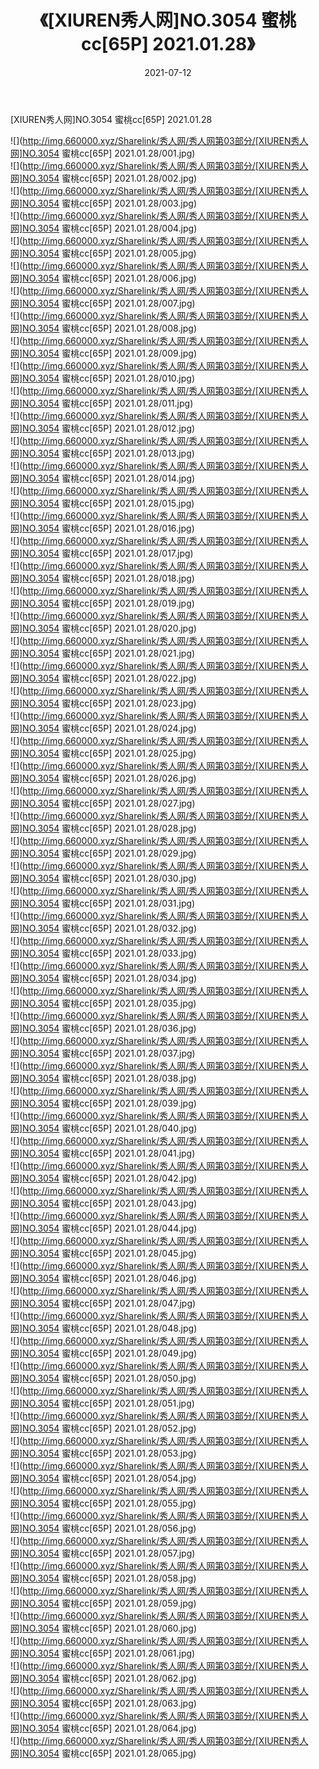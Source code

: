 ﻿---
layout: post
title:  《[XIUREN秀人网]NO.3054 蜜桃cc[65P] 2021.01.28》
date:   2021-07-12
img: http://img.660000.xyz/Sharelink/秀人网/秀人网第03部分/[XIUREN秀人网]NO.3054 蜜桃cc[65P] 2021.01.28/000.jpg
categories: [美女, 清纯, 唯美]
---

[XIUREN秀人网]NO.3054 蜜桃cc[65P] 2021.01.28

  ![](http://img.660000.xyz/Sharelink/秀人网/秀人网第03部分/[XIUREN秀人网]NO.3054 蜜桃cc[65P] 2021.01.28/001.jpg) <br> ![](http://img.660000.xyz/Sharelink/秀人网/秀人网第03部分/[XIUREN秀人网]NO.3054 蜜桃cc[65P] 2021.01.28/002.jpg) <br> ![](http://img.660000.xyz/Sharelink/秀人网/秀人网第03部分/[XIUREN秀人网]NO.3054 蜜桃cc[65P] 2021.01.28/003.jpg) <br> ![](http://img.660000.xyz/Sharelink/秀人网/秀人网第03部分/[XIUREN秀人网]NO.3054 蜜桃cc[65P] 2021.01.28/004.jpg) <br> ![](http://img.660000.xyz/Sharelink/秀人网/秀人网第03部分/[XIUREN秀人网]NO.3054 蜜桃cc[65P] 2021.01.28/005.jpg) <br> ![](http://img.660000.xyz/Sharelink/秀人网/秀人网第03部分/[XIUREN秀人网]NO.3054 蜜桃cc[65P] 2021.01.28/006.jpg) <br> ![](http://img.660000.xyz/Sharelink/秀人网/秀人网第03部分/[XIUREN秀人网]NO.3054 蜜桃cc[65P] 2021.01.28/007.jpg) <br> ![](http://img.660000.xyz/Sharelink/秀人网/秀人网第03部分/[XIUREN秀人网]NO.3054 蜜桃cc[65P] 2021.01.28/008.jpg) <br> ![](http://img.660000.xyz/Sharelink/秀人网/秀人网第03部分/[XIUREN秀人网]NO.3054 蜜桃cc[65P] 2021.01.28/009.jpg) <br> ![](http://img.660000.xyz/Sharelink/秀人网/秀人网第03部分/[XIUREN秀人网]NO.3054 蜜桃cc[65P] 2021.01.28/010.jpg) <br> ![](http://img.660000.xyz/Sharelink/秀人网/秀人网第03部分/[XIUREN秀人网]NO.3054 蜜桃cc[65P] 2021.01.28/011.jpg) <br> ![](http://img.660000.xyz/Sharelink/秀人网/秀人网第03部分/[XIUREN秀人网]NO.3054 蜜桃cc[65P] 2021.01.28/012.jpg) <br> ![](http://img.660000.xyz/Sharelink/秀人网/秀人网第03部分/[XIUREN秀人网]NO.3054 蜜桃cc[65P] 2021.01.28/013.jpg) <br> ![](http://img.660000.xyz/Sharelink/秀人网/秀人网第03部分/[XIUREN秀人网]NO.3054 蜜桃cc[65P] 2021.01.28/014.jpg) <br> ![](http://img.660000.xyz/Sharelink/秀人网/秀人网第03部分/[XIUREN秀人网]NO.3054 蜜桃cc[65P] 2021.01.28/015.jpg) <br> ![](http://img.660000.xyz/Sharelink/秀人网/秀人网第03部分/[XIUREN秀人网]NO.3054 蜜桃cc[65P] 2021.01.28/016.jpg) <br> ![](http://img.660000.xyz/Sharelink/秀人网/秀人网第03部分/[XIUREN秀人网]NO.3054 蜜桃cc[65P] 2021.01.28/017.jpg) <br> ![](http://img.660000.xyz/Sharelink/秀人网/秀人网第03部分/[XIUREN秀人网]NO.3054 蜜桃cc[65P] 2021.01.28/018.jpg) <br> ![](http://img.660000.xyz/Sharelink/秀人网/秀人网第03部分/[XIUREN秀人网]NO.3054 蜜桃cc[65P] 2021.01.28/019.jpg) <br> ![](http://img.660000.xyz/Sharelink/秀人网/秀人网第03部分/[XIUREN秀人网]NO.3054 蜜桃cc[65P] 2021.01.28/020.jpg) <br> ![](http://img.660000.xyz/Sharelink/秀人网/秀人网第03部分/[XIUREN秀人网]NO.3054 蜜桃cc[65P] 2021.01.28/021.jpg) <br> ![](http://img.660000.xyz/Sharelink/秀人网/秀人网第03部分/[XIUREN秀人网]NO.3054 蜜桃cc[65P] 2021.01.28/022.jpg) <br> ![](http://img.660000.xyz/Sharelink/秀人网/秀人网第03部分/[XIUREN秀人网]NO.3054 蜜桃cc[65P] 2021.01.28/023.jpg) <br> ![](http://img.660000.xyz/Sharelink/秀人网/秀人网第03部分/[XIUREN秀人网]NO.3054 蜜桃cc[65P] 2021.01.28/024.jpg) <br> ![](http://img.660000.xyz/Sharelink/秀人网/秀人网第03部分/[XIUREN秀人网]NO.3054 蜜桃cc[65P] 2021.01.28/025.jpg) <br> ![](http://img.660000.xyz/Sharelink/秀人网/秀人网第03部分/[XIUREN秀人网]NO.3054 蜜桃cc[65P] 2021.01.28/026.jpg) <br> ![](http://img.660000.xyz/Sharelink/秀人网/秀人网第03部分/[XIUREN秀人网]NO.3054 蜜桃cc[65P] 2021.01.28/027.jpg) <br> ![](http://img.660000.xyz/Sharelink/秀人网/秀人网第03部分/[XIUREN秀人网]NO.3054 蜜桃cc[65P] 2021.01.28/028.jpg) <br> ![](http://img.660000.xyz/Sharelink/秀人网/秀人网第03部分/[XIUREN秀人网]NO.3054 蜜桃cc[65P] 2021.01.28/029.jpg) <br> ![](http://img.660000.xyz/Sharelink/秀人网/秀人网第03部分/[XIUREN秀人网]NO.3054 蜜桃cc[65P] 2021.01.28/030.jpg) <br> ![](http://img.660000.xyz/Sharelink/秀人网/秀人网第03部分/[XIUREN秀人网]NO.3054 蜜桃cc[65P] 2021.01.28/031.jpg) <br> ![](http://img.660000.xyz/Sharelink/秀人网/秀人网第03部分/[XIUREN秀人网]NO.3054 蜜桃cc[65P] 2021.01.28/032.jpg) <br> ![](http://img.660000.xyz/Sharelink/秀人网/秀人网第03部分/[XIUREN秀人网]NO.3054 蜜桃cc[65P] 2021.01.28/033.jpg) <br> ![](http://img.660000.xyz/Sharelink/秀人网/秀人网第03部分/[XIUREN秀人网]NO.3054 蜜桃cc[65P] 2021.01.28/034.jpg) <br> ![](http://img.660000.xyz/Sharelink/秀人网/秀人网第03部分/[XIUREN秀人网]NO.3054 蜜桃cc[65P] 2021.01.28/035.jpg) <br> ![](http://img.660000.xyz/Sharelink/秀人网/秀人网第03部分/[XIUREN秀人网]NO.3054 蜜桃cc[65P] 2021.01.28/036.jpg) <br> ![](http://img.660000.xyz/Sharelink/秀人网/秀人网第03部分/[XIUREN秀人网]NO.3054 蜜桃cc[65P] 2021.01.28/037.jpg) <br> ![](http://img.660000.xyz/Sharelink/秀人网/秀人网第03部分/[XIUREN秀人网]NO.3054 蜜桃cc[65P] 2021.01.28/038.jpg) <br> ![](http://img.660000.xyz/Sharelink/秀人网/秀人网第03部分/[XIUREN秀人网]NO.3054 蜜桃cc[65P] 2021.01.28/039.jpg) <br> ![](http://img.660000.xyz/Sharelink/秀人网/秀人网第03部分/[XIUREN秀人网]NO.3054 蜜桃cc[65P] 2021.01.28/040.jpg) <br> ![](http://img.660000.xyz/Sharelink/秀人网/秀人网第03部分/[XIUREN秀人网]NO.3054 蜜桃cc[65P] 2021.01.28/041.jpg) <br> ![](http://img.660000.xyz/Sharelink/秀人网/秀人网第03部分/[XIUREN秀人网]NO.3054 蜜桃cc[65P] 2021.01.28/042.jpg) <br> ![](http://img.660000.xyz/Sharelink/秀人网/秀人网第03部分/[XIUREN秀人网]NO.3054 蜜桃cc[65P] 2021.01.28/043.jpg) <br> ![](http://img.660000.xyz/Sharelink/秀人网/秀人网第03部分/[XIUREN秀人网]NO.3054 蜜桃cc[65P] 2021.01.28/044.jpg) <br> ![](http://img.660000.xyz/Sharelink/秀人网/秀人网第03部分/[XIUREN秀人网]NO.3054 蜜桃cc[65P] 2021.01.28/045.jpg) <br> ![](http://img.660000.xyz/Sharelink/秀人网/秀人网第03部分/[XIUREN秀人网]NO.3054 蜜桃cc[65P] 2021.01.28/046.jpg) <br> ![](http://img.660000.xyz/Sharelink/秀人网/秀人网第03部分/[XIUREN秀人网]NO.3054 蜜桃cc[65P] 2021.01.28/047.jpg) <br> ![](http://img.660000.xyz/Sharelink/秀人网/秀人网第03部分/[XIUREN秀人网]NO.3054 蜜桃cc[65P] 2021.01.28/048.jpg) <br> ![](http://img.660000.xyz/Sharelink/秀人网/秀人网第03部分/[XIUREN秀人网]NO.3054 蜜桃cc[65P] 2021.01.28/049.jpg) <br> ![](http://img.660000.xyz/Sharelink/秀人网/秀人网第03部分/[XIUREN秀人网]NO.3054 蜜桃cc[65P] 2021.01.28/050.jpg) <br> ![](http://img.660000.xyz/Sharelink/秀人网/秀人网第03部分/[XIUREN秀人网]NO.3054 蜜桃cc[65P] 2021.01.28/051.jpg) <br> ![](http://img.660000.xyz/Sharelink/秀人网/秀人网第03部分/[XIUREN秀人网]NO.3054 蜜桃cc[65P] 2021.01.28/052.jpg) <br> ![](http://img.660000.xyz/Sharelink/秀人网/秀人网第03部分/[XIUREN秀人网]NO.3054 蜜桃cc[65P] 2021.01.28/053.jpg) <br> ![](http://img.660000.xyz/Sharelink/秀人网/秀人网第03部分/[XIUREN秀人网]NO.3054 蜜桃cc[65P] 2021.01.28/054.jpg) <br> ![](http://img.660000.xyz/Sharelink/秀人网/秀人网第03部分/[XIUREN秀人网]NO.3054 蜜桃cc[65P] 2021.01.28/055.jpg) <br> ![](http://img.660000.xyz/Sharelink/秀人网/秀人网第03部分/[XIUREN秀人网]NO.3054 蜜桃cc[65P] 2021.01.28/056.jpg) <br> ![](http://img.660000.xyz/Sharelink/秀人网/秀人网第03部分/[XIUREN秀人网]NO.3054 蜜桃cc[65P] 2021.01.28/057.jpg) <br> ![](http://img.660000.xyz/Sharelink/秀人网/秀人网第03部分/[XIUREN秀人网]NO.3054 蜜桃cc[65P] 2021.01.28/058.jpg) <br> ![](http://img.660000.xyz/Sharelink/秀人网/秀人网第03部分/[XIUREN秀人网]NO.3054 蜜桃cc[65P] 2021.01.28/059.jpg) <br> ![](http://img.660000.xyz/Sharelink/秀人网/秀人网第03部分/[XIUREN秀人网]NO.3054 蜜桃cc[65P] 2021.01.28/060.jpg) <br> ![](http://img.660000.xyz/Sharelink/秀人网/秀人网第03部分/[XIUREN秀人网]NO.3054 蜜桃cc[65P] 2021.01.28/061.jpg) <br> ![](http://img.660000.xyz/Sharelink/秀人网/秀人网第03部分/[XIUREN秀人网]NO.3054 蜜桃cc[65P] 2021.01.28/062.jpg) <br> ![](http://img.660000.xyz/Sharelink/秀人网/秀人网第03部分/[XIUREN秀人网]NO.3054 蜜桃cc[65P] 2021.01.28/063.jpg) <br> ![](http://img.660000.xyz/Sharelink/秀人网/秀人网第03部分/[XIUREN秀人网]NO.3054 蜜桃cc[65P] 2021.01.28/064.jpg) <br> ![](http://img.660000.xyz/Sharelink/秀人网/秀人网第03部分/[XIUREN秀人网]NO.3054 蜜桃cc[65P] 2021.01.28/065.jpg) <br>